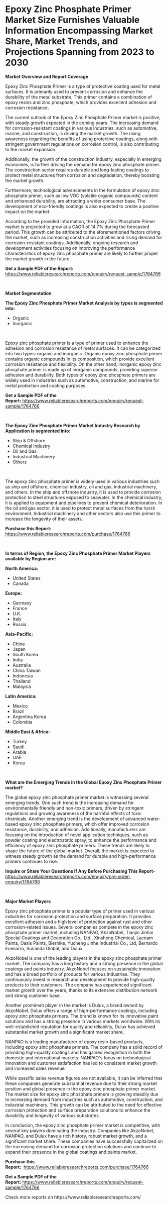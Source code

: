 <p><h1>Epoxy Zinc Phosphate Primer Market Size Furnishes Valuable Information Encompassing Market Share, Market Trends, and Projections Spanning from 2023 to 2030</h1></p><p><strong>Market Overview and Report Coverage</strong></p>
<p><p>Epoxy Zinc Phosphate Primer is a type of protective coating used for metal surfaces. It is primarily used to prevent corrosion and enhance the durability of the metal substrate. This primer contains a combination of epoxy resins and zinc phosphate, which provides excellent adhesion and corrosion resistance.</p><p>The current outlook of the Epoxy Zinc Phosphate Primer market is positive, with steady growth expected in the coming years. The increasing demand for corrosion-resistant coatings in various industries, such as automotive, marine, and construction, is driving the market growth. The rising awareness regarding the benefits of using protective coatings, along with stringent government regulations on corrosion control, is also contributing to the market expansion.</p><p>Additionally, the growth of the construction industry, especially in emerging economies, is further driving the demand for epoxy zinc phosphate primer. The construction sector requires durable and long-lasting coatings to protect metal structures from corrosion and degradation, thereby boosting the market growth.</p><p>Furthermore, technological advancements in the formulation of epoxy zinc phosphate primer, such as low VOC (volatile organic compounds) content and enhanced durability, are attracting a wider consumer base. The development of eco-friendly coatings is also expected to create a positive impact on the market.</p><p>According to the provided information, the Epoxy Zinc Phosphate Primer market is projected to grow at a CAGR of 14.7% during the forecasted period. This growth can be attributed to the aforementioned factors driving the market, such as increasing construction activities and rising demand for corrosion-resistant coatings. Additionally, ongoing research and development activities focusing on improving the performance characteristics of epoxy zinc phosphate primer are likely to further propel the market growth in the future.</p></p>
<p><strong>Get a Sample PDF of the Report:</strong> <a href="https://www.reliableresearchreports.com/enquiry/request-sample/1764766">https://www.reliableresearchreports.com/enquiry/request-sample/1764766</a></p>
<p>&nbsp;</p>
<p><strong>Market Segmentation</strong></p>
<p><strong>The Epoxy Zinc Phosphate Primer Market Analysis by types is segmented into:</strong></p>
<p><ul><li>Organic</li><li>Inorganic</li></ul></p>
<p>&nbsp;</p>
<p><p>Epoxy zinc phosphate primer is a type of primer used to enhance the adhesion and corrosion resistance of metal surfaces. It can be categorized into two types: organic and inorganic. Organic epoxy zinc phosphate primer contains organic compounds in its composition, which provide excellent corrosion resistance and flexibility. On the other hand, inorganic epoxy zinc phosphate primer is made up of inorganic compounds, providing superior adhesion and durability. Both types of epoxy zinc phosphate primers are widely used in industries such as automotive, construction, and marine for metal protection and coating purposes.</p></p>
<p><strong>Get a Sample PDF of the Report:</strong>&nbsp;<a href="https://www.reliableresearchreports.com/enquiry/request-sample/1764766">https://www.reliableresearchreports.com/enquiry/request-sample/1764766</a></p>
<p>&nbsp;</p>
<p><strong>The Epoxy Zinc Phosphate Primer Market Industry Research by Application is segmented into:</strong></p>
<p><ul><li>Ship & Offshore</li><li>Chemical Industry</li><li>Oil and Gas</li><li>Industrial Machinery</li><li>Others</li></ul></p>
<p>&nbsp;</p>
<p><p>The epoxy zinc phosphate primer is widely used in various industries such as ship and offshore, chemical industry, oil and gas, industrial machinery, and others. In the ship and offshore industry, it is used to provide corrosion protection to steel structures exposed to seawater. In the chemical industry, it is applied to equipment and pipelines to prevent chemical deterioration. In the oil and gas sector, it is used to protect metal surfaces from the harsh environment. Industrial machinery and other sectors also use this primer to increase the longevity of their assets.</p></p>
<p><strong>Purchase this Report:</strong>&nbsp; <a href="https://www.reliableresearchreports.com/purchase/1764766">https://www.reliableresearchreports.com/purchase/1764766</a></p>
<p>&nbsp;</p>
<p><strong>In terms of Region, the Epoxy Zinc Phosphate Primer Market Players available by Region are:</strong></p>
<p>
    <p> <strong> North America: </strong>
        <ul>
            <li>United States</li>
            <li>Canada</li>
        </ul>
        </p> 
    <p> <strong> Europe: </strong>
        <ul>
            <li>Germany</li>
            <li>France</li>
            <li>U.K.</li>
            <li>Italy</li>
            <li>Russia</li>
        </ul>
        </p> 
    <p> <strong> Asia-Pacific: </strong>
        <ul>
            <li>China</li>
            <li>Japan</li>
            <li>South Korea</li>
            <li>India</li>
            <li>Australia</li>
            <li>China Taiwan</li>
            <li>Indonesia</li>
            <li>Thailand</li>
            <li>Malaysia</li>
        </ul>
        </p> 
    <p> <strong> Latin America: </strong>
        <ul>
            <li>Mexico</li>
            <li>Brazil</li>
            <li>Argentina Korea</li>
            <li>Colombia</li>
        </ul>
        </p> 
    <p> <strong> Middle East & Africa: </strong>
        <ul>
            <li>Turkey</li>
            <li>Saudi</li>
            <li>Arabia</li>
            <li>UAE</li>
            <li>Korea</li>
        </ul>
    </p>
    </p>
<p>&nbsp;</p>
<p><strong>What are the Emerging Trends in the Global Epoxy Zinc Phosphate Primer market?</strong></p>
<p><p>The global epoxy zinc phosphate primer market is witnessing several emerging trends. One such trend is the increasing demand for environmentally friendly and non-toxic primers, driven by stringent regulations and growing awareness of the harmful effects of toxic chemicals. Another emerging trend is the development of advanced water-based epoxy zinc phosphate primers, which offer improved corrosion resistance, durability, and adhesion. Additionally, manufacturers are focusing on the introduction of novel application techniques, such as powder coating and electrostatic spray, to enhance the performance and efficiency of epoxy zinc phosphate primers. These trends are likely to shape the future of the global market.  Overall, the market is expected to witness steady growth as the demand for durable and high-performance primers continues to rise.</p></p>
<p><strong>Inquire or Share Your Questions If Any Before Purchasing This Report</strong>- <a href="https://www.reliableresearchreports.com/enquiry/pre-order-enquiry/1764766">https://www.reliableresearchreports.com/enquiry/pre-order-enquiry/1764766</a></p>
<p>&nbsp;</p>
<p><strong>Major Market Players</strong></p>
<p><p>Epoxy zinc phosphate primer is a popular type of primer used in various industries for corrosion protection and surface preparation. It provides excellent adhesion and a high level of protection against rust and other corrosion-related issues. Several companies compete in the epoxy zinc phosphate primer market, including NANPAO, AkzoNobel, Tianjin Jinhai Special Coatings and Decoration Co., Ltd., Xinsheng Chemical, Lacnam Paints, Oasis Paints, Biernike, Yucheng Jinhe Industrial Co., Ltd, Bernardo Ecenarro, Sunanda Global, and Dulux.</p><p>AkzoNobel is one of the leading players in the epoxy zinc phosphate primer market. The company has a long history and a strong presence in the global coatings and paints industry. AkzoNobel focuses on sustainable innovation and has a broad portfolio of products for various industries. They continuously invest in research and development to provide high-quality products to their customers. The company has experienced significant market growth over the years, thanks to its extensive distribution network and strong customer base.</p><p>Another prominent player in the market is Dulux, a brand owned by AkzoNobel. Dulux offers a range of high-performance coatings, including epoxy zinc phosphate primers. The brand is known for its innovative paint solutions and has a strong presence in various markets worldwide. With its well-established reputation for quality and reliability, Dulux has achieved substantial market growth and a significant market share.</p><p>NANPAO is a leading manufacturer of epoxy resin-based products, including epoxy zinc phosphate primers. The company has a solid record of providing high-quality coatings and has gained recognition in both the domestic and international markets. NANPAO's focus on technological innovation and customer satisfaction has led to consistent market growth and increased sales revenue.</p><p>While specific sales revenue figures are not available, it can be inferred that these companies generate substantial revenue due to their strong market position and global presence in the epoxy zinc phosphate primer market. The market size for epoxy zinc phosphate primers is growing steadily due to increasing demand from industries such as automotive, construction, and industrial machinery. This growth can be attributed to the need for effective corrosion protection and surface preparation solutions to enhance the durability and longevity of various substrates.</p><p>In conclusion, the epoxy zinc phosphate primer market is competitive, with several key players dominating the industry. Companies like AkzoNobel, NANPAO, and Dulux have a rich history, robust market growth, and a significant market share. These companies have successfully capitalized on the increasing demand for corrosion protection solutions and continue to expand their presence in the global coatings and paints market.</p></p>
<p><strong>Purchase this Report:</strong>&nbsp;&nbsp;<a href="https://www.reliableresearchreports.com/purchase/1764766">https://www.reliableresearchreports.com/purchase/1764766</a></p>
<p></p>
<p><strong>Get a Sample PDF of the Report:</strong>&nbsp;<a href="https://www.reliableresearchreports.com/enquiry/request-sample/1764766">https://www.reliableresearchreports.com/enquiry/request-sample/1764766</a></p>
<p>Check more reports on https://www.reliableresearchreports.com/</p>